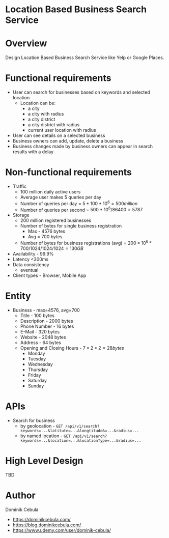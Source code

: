 # Location Based Business Search Service

# Overview

Design Location Based Business Search Service like Yelp or Google Places.

# Functional requirements

* User can search for businesses based on keywords and selected location
    * Location can be:
        * a city
        * a city with radius
        * a city district
        * a city district with radius
        * current user location with radius
* User can see details on a selected business
* Business owners can add, update, delete a business
* Business changes made by business owners can appear in search results with a delay

# Non-functional requirements

* Traffic
    * 100 million daily active users
    * Average user makes 5 queries per day
    * Number of queries per day = $`5 * 100*10^6 = 500 million`$
    * Number of queries per second = $`500*10^6 / 86400 = 5787`$
* Storage
    * 200 million registered businesses
  * Number of bytes for single business registration
      * Max - 4576 bytes
      * Avg = 700 bytes
  * Number of bytes for business registrations (avg) = $`200*10^6 * 700 /1024/1024/1024 = 130GB`$
* Availability - 99.9%
* Latency <300ms
* Data consistency
    * eventual
* Client types - Browser, Mobile App

# Entity

* Business - max=4576, avg=700
    * Title - 100 bytes
    * Description - 2000 bytes
    * Phone Number - 16 bytes
    * E-Mail - 320 bytes
    * Website - 2048 bytes
    * Address - 64 bytes
    * Opening and Closing Hours - $`7 * 2 * 2 = 28 bytes`$
        * Monday
        * Tuesday
        * Wednesday
        * Thursday
        * Friday
        * Saturday
        * Sunday

# APIs

* Search for business
    * by geolocation - `GET /api/v1/search?keywords=...&latitute=...&longtitude&=...&radius=...`
    * by named location - `GET /api/v1/search?keywords=...&location=...&locationType=...&radius=...`

# High Level Design

TBD

# Author

Dominik Cebula

* https://dominikcebula.com/
* https://blog.dominikcebula.com/
* https://www.udemy.com/user/dominik-cebula/
